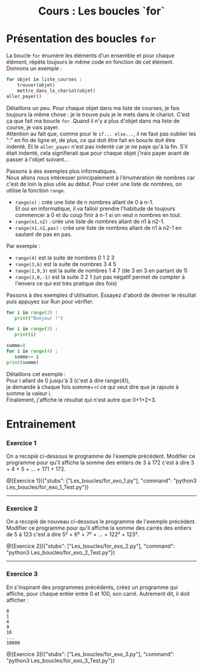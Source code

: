 <h1> <center>Cours : Les boucles `for`</center></h1>

# Présentation des boucles `for`

La boucle `for` énumère les éléments d'un ensemble et pour chaque élément, répète toujours le même code en fonction de cet élément. Donnons un exemple :

``` python
for objet in liste_courses :
    trouver(objet)
    mettre_dans_le_chariot(objet)
aller_payer()
```
Détaillons un peu. Pour chaque objet dans ma liste de courses, je fais toujours la même chose : je le trouve puis je le mets dans le chariot. C'est ça que fait ma boucle `for`. Quand il n'y a plus d'objet dans ma liste de course, je vais payer.  
Attention au fait que, comme pour le `if... else...`, il ne faut pas oublier les ":" en fin de ligne et, de plus, ce qui doit être fait en boucle doit être indenté. Et le `aller_payer` n'est pas indenté car je ne paye qu'à la fin. S'il était indenté, cela signifierait que pour chaque objet j'irais payer avant de passer à l'objet suivant...

Passons à des exemples plus informatiques.  
Nous allons nous intéresser principalement à l'énumération de nombres car c'est de loin la plus utile au début. Pour créer une liste de nombres, on utilise la fonction `range`.

+ `range(n)` : crée une liste de n nombres allant de 0 à n-1.  
Et oui en informatique, il va falloir prendre l'habitude de toujours commencer à 0 et du coup finir à n-1 si on veut n nombres en tout.
+ `range(n1,n2)` : crée une liste de nombres allant de n1 à n2-1.
+ `range(n1,n2,pas)` : crée une liste de nombres allant de n1 à n2-1 en sautant de pas en pas.

Par exemple :  
- `range(4)` est la suite de nombres 0 1 2 3
- `range(3,6)` est la suite de nombres 3 4 5
- `range(1,9,3)` est la suite de nombres 1 4 7 (de 3 en 3 en partant de 1)
- `range(3,0,-1)` est la suite 3 2 1  (un pas négatif permet de compter à l'envers ce qui est très pratique des fois)

Passons à des exemples d'utilisation. Essayez d'abord de deviner le résultat puis appuyez sur Run pour vérifier.
``` Python runnable
for i in range(3) :
   print("Bonjour !")
```
``` Python runnable
for i in range(3) :
   print(i)
```
``` Python runnable
somme=0
for i in range(4) :
   somme+= i
print(somme)
```
Détaillons cet exemple :  
Pour i allant de 0 jusqu'à 3 (c'est à dire range(4)),  
je demande à chaque fois somme+=i ce qui veut dire que je rajoute à somme la valeur i.  
Finalement, j'affiche le résultat qui n'est autre que 0+1+2+3.

# Entrainement 

### Exercice 1

On a recopié ci-dessous le programme de l'exemple précédent.
Modifier ce programme pour qu'il affiche la somme des entiers de 3 à 172 c'est à dire 3 + 4 + 5 + ... + 171 + 172.

@[Exercice 1]({"stubs": ["Les_boucles/for_exo_1.py"], "command": "python3 Les_boucles/for_exo_1_Test.py"})

---

### Exercice 2

On a recopié de nouveau ci-dessous le programme de l'exemple précédent.
Modifier ce programme pour qu'il affiche la somme des carrés des entiers de 5 à 123 c'est à dire 5² + 6² + 7² + ... + 122² + 123².

@[Exercice 2]({"stubs": ["Les_boucles/for_exo_2.py"], "command": "python3 Les_boucles/for_exo_2_Test.py"})

---

### Exercice 3

En s'inspirant des programmes précédents, créez un programme qui affiche, pour chaque entier entre 0 et 100, son carré. Autrement dit, il doit afficher :

    0  
    1  
    4  
    9  
    16 
    ...
    10000

@[Exercice 3]({"stubs": ["Les_boucles/for_exo_3.py"], "command": "python3 Les_boucles/for_exo_3_Test.py"})
